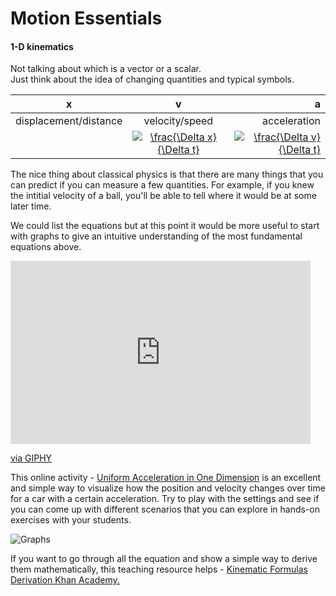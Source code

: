 # Motion Essentials

#### 1-D kinematics
Not talking about which is a vector or a scalar. <br>
Just think about the idea of changing quantities and typical symbols.

| x     | v          | a  |
| ------------- |:-------------:| -----:|
|displacement/distance   | velocity/speed | acceleration |
|   | <a href="https://www.codecogs.com/eqnedit.php?latex=\frac{\Delta&space;x}{\Delta&space;t}" target="_blank"><img src="https://latex.codecogs.com/gif.latex?\frac{\Delta&space;x}{\Delta&space;t}" title="\frac{\Delta x}{\Delta t}" /></a> |   <a href="https://www.codecogs.com/eqnedit.php?latex=\frac{\Delta&space;v}{\Delta&space;t}" target="_blank"><img src="https://latex.codecogs.com/gif.latex?\frac{\Delta&space;v}{\Delta&space;t}" title="\frac{\Delta v}{\Delta t}" /></a>|

The nice thing about classical physics is that there are many things that you can predict if you can measure a few quantities. For example, if you knew the intitial velocity of a ball, you'll be able to tell where it would be at some later time.

We could list the equations but at this point it would be more useful to start with graphs to give an intuitive understanding of the most fundamental equations above.

<iframe src="https://giphy.com/embed/cmxESHSYvaoMfCJEL0" width="480" height="293" frameBorder="0" class="giphy-embed" allowFullScreen></iframe><p><a href="https://giphy.com/gifs/cmxESHSYvaoMfCJEL0">via GIPHY</a></p>

This online activity - [Uniform Acceleration in One Dimension](https://www.geogebra.org/m/bV3nXswB#material/d7vZRB8r) is an excellent and simple way to visualize how the position and velocity changes over time for a car with a certain acceleration. Try to play with the settings and see if you can come up with different scenarios that you can explore in hands-on exercises with your students.

![Graphs](https://75329fe2-a-29b41ee7-s-sites.googlegroups.com/a/pleasantonusd.net/barnettdreyfuss/physics/kingraphs/KinGraphSummary.bmp?attachauth=ANoY7cpMY29xmrIzjqleUVwfRTjDufNeYpb-BURl6Vyve-nyP3HoLu9HVtiFpaXSlb49Xa_aEAzOkfXUfHNKf5yh1dCxsYVVgWkrUy1KvFIU1Ush6ufHSyO5aoABRKZa6ZhJCbcVZ2ilTsiKQcnGuGv95wYpstLdR2l7owhZkpMydkaWxbNbaLLXXFFu1HE9Z7U5yVzbeTrMS_eN98B_3M_rvLZBG_F5rzXKuy9RZ2rHJQhqtZqXfw3Qt1D9DYtEDWq6lCPkU0_n&attredirects=1)

If you want to go through all the equation and show a simple way to derive them mathematically, this teaching resource helps -
[Kinematic Formulas Derivation Khan Academy.](https://www.khanacademy.org/science/physics/one-dimensional-motion/kinematic-formulas/a/what-are-the-kinematic-formulas) 
